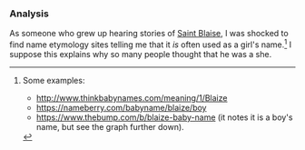 
### Analysis

As someone who grew up hearing stories of [Saint Blaise], I was shocked to
find name etymology sites telling me that it _is_ often used as a girl's
name.[^220705-7] I suppose this explains why so many people thought
that he was a she.

[Saint Blaise]: https://en.wikipedia.org/wiki/Saint_Blaise

[^220705-7]: Some examples:

    - http://www.thinkbabynames.com/meaning/1/Blaize
    - https://nameberry.com/babyname/blaize/boy
    - https://www.thebump.com/b/blaize-baby-name (it notes it is a boy's name, but see the graph further down).
